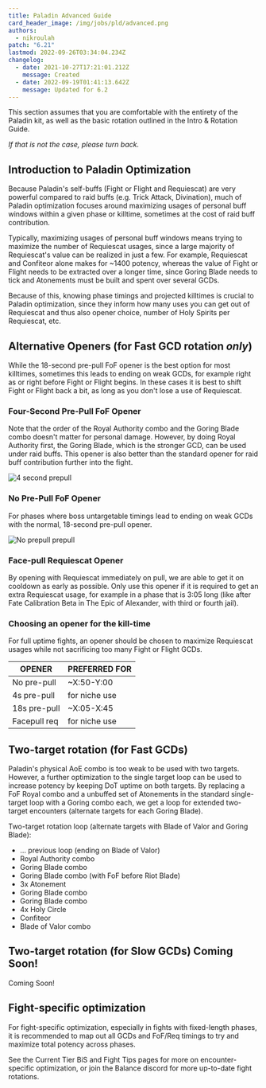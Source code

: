 ```yaml
---
title: Paladin Advanced Guide
card_header_image: /img/jobs/pld/advanced.png
authors:
  - nikroulah
patch: "6.21"
lastmod: 2022-09-26T03:34:04.234Z
changelog:
  - date: 2021-10-27T17:21:01.212Z
    message: Created
  - date: 2022-09-19T01:41:13.642Z
    message: Updated for 6.2
---
```

This section assumes that you are comfortable with the entirety of the Paladin kit, as well as the basic rotation outlined in the Intro & Rotation Guide.

*If that is not the case, please turn back.*

## Introduction to Paladin Optimization

Because Paladin's self-buffs (Fight or Flight and Requiescat) are very powerful compared to raid buffs (e.g. Trick Attack, Divination), much of Paladin optimization focuses around maximizing usages of personal buff windows within a given phase or killtime, sometimes at the cost of raid buff contribution.

Typically, maximizing usages of personal buff windows means trying to maximize the number of Requiescat usages, since a large majority of Requiescat's value can be realized in just a few. For example, Requiescat and Confiteor alone makes for \~1400 potency, whereas the value of Fight or Flight needs to be extracted over a longer time, since Goring Blade needs to tick and Atonements must be built and spent over several GCDs.

Because of this, knowing phase timings and projected killtimes is crucial to Paladin optimization, since they inform how many uses you can get out of Requiescat and thus also opener choice, number of Holy Spirits per Requiescat, etc.

## Alternative Openers (for Fast GCD rotation *only*)

While the 18-second pre-pull FoF opener is the best option for most killtimes, sometimes this leads to ending on weak GCDs, for example right as or right before Fight or Flight begins. In these cases it is best to shift Fight or Flight back a bit, as long as you don't lose a use of Requiescat.

### Four-Second Pre-Pull FoF Opener

Note that the order of the Royal Authority combo and the Goring Blade combo doesn't matter for personal damage. However, by doing Royal Authority first, the Goring Blade, which is the stronger GCD, can be used under raid buffs. This opener is also better than the standard opener for raid buff contribution further into the fight.

![4 second prepull](https://cdn.discordapp.com/attachments/1009922395403976825/1019114451988922388/opener4s.png)

### No Pre-Pull FoF Opener

For phases where boss untargetable timings lead to ending on weak GCDs with the normal, 18-second pre-pull opener.

![No prepull prepull](https://cdn.discordapp.com/attachments/1009922395403976825/1019114452852949042/openerfull.png)

### Face-pull Requiescat Opener

By opening with Requiescat immediately on pull, we are able to get it on cooldown as early as possible. Only use this opener if it is required to get an extra Requiescat usage, for example in a phase that is 3:05 long (like after Fate Calibration Beta in The Epic of Alexander, with third or fourth jail).

### Choosing an opener for the kill-time

For full uptime fights, an opener should be chosen to maximize Requiescat usages while not sacrificing too many Fight or Flight GCDs.

| OPENER       | PREFERRED FOR |
| ------------ | ------------- |
| No pre-pull  | ~X:50-Y:00    |
| 4s pre-pull  | for niche use |
| 18s pre-pull | ~X:05-X:45    |
| Facepull req | for niche use |

## Two-target rotation (for Fast GCDs)

Paladin's physical AoE combo is too weak to be used with two targets. However, a further optimization to the single target loop can be used to increase potency by keeping DoT uptime on both targets. By replacing a FoF Royal combo and a unbuffed set of Atonements in the standard single-target loop with a Goring combo each, we get a loop for extended two-target encounters (alternate targets for each Goring Blade).

Two-target rotation loop (alternate targets with Blade of Valor and Goring Blade):
* ... previous loop (ending on Blade of Valor)
* Royal Authority combo
* Goring Blade combo
* Goring Blade combo (with FoF before Riot Blade)
* 3x Atonement
* Goring Blade combo
* Goring Blade combo
* 4x Holy Circle
* Confiteor
* Blade of Valor combo

## Two-target rotation (for Slow GCDs) Coming Soon!

Coming Soon!

## Fight-specific optimization

For fight-specific optimization, especially in fights with fixed-length phases, it is recommended to map out all GCDs and FoF/Req timings to try and maximize total potency across phases.

See the Current Tier BiS and Fight Tips pages for more on encounter-specific optimization, or join the Balance discord for more up-to-date fight rotations.